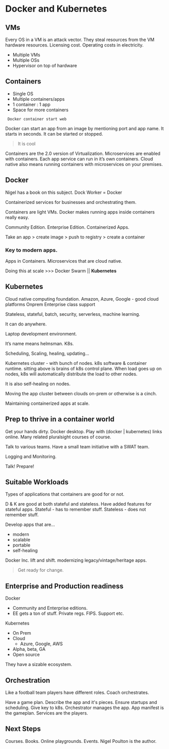 # Docker and Kubernetes

## VMs
Every OS in a VM is an attack vector. They steal resources from the VM hardware resources. Licensing cost. Operating costs in electricity. 

- Multiple VMs
- Multiple OSs
- Hypervisor on top of hardware

## Containers

- Single OS
- Multiple containers/apps
- 1 container : 1 app
- Space for more containers

```
 Docker container start web
```

Docker can start an app from an image by mentioning port and app name. It starts in seconds. It can be started or stopped.

> It is cool

Containers are the 2.0 version of Virtualization.
Microservices are enabled with containers. Each app service can run in it’s own containers. Cloud native also means running containers with microservices on your premises.

## Docker

Nigel has a book on this subject.
Dock Worker = Docker

Containerized services for businesses and orchestrating them.

Containers are light VMs. Docker makes running apps inside containers really easy. 

Community Edition. Enterprise Edition. Containerized Apps.

Take an app > create image > push to registry > create a container

### Key to modern apps. 
Apps in Containers. Microservices that are cloud native.

Doing this at scale >>> Docker Swarm || **Kubernetes**

## Kubernetes
Cloud native computing foundation.
Amazon, Azure, Google - good cloud platforms
Onprem
Enterprise class support

Stateless, stateful, batch, security, serverless, machine learning. 

It can do anywhere.

Laptop development environment.

It’s name means helmsman. K8s.

Scheduling, Scaling, healing, updating...

Kubernetes cluster - with bunch of nodes. k8s software & container runtime. sitting above is brains of k8s control plane. When load goes up on nodes, k8s will automatically distribute the load to other nodes.

It is also self-healing on nodes.

Moving the app cluster between clouds on-prem or otherwise is a cinch.

Maintaining containerized apps at scale.

## Prep to thrive in a container world

Get your hands dirty. Docker desktop. Play with (docker | kubernetes) links online.
Many related pluralsight courses of course.

Talk to various teams. Have a small team initiative with a SWAT team.

Logging and Monitoring.

Talk! Prepare!

## Suitable Workloads

Types of applications that containers are good for or not.

D & K are good at both stateful and stateless. Have added features for stateful apps.
Stateful - has to remember stuff.
Stateless - does not remember stuff.

Develop apps that are...
- modern
- scalable
- portable
- self-healing 

Docker Inc. lift and shift. modernizing legacy/vintage/heritage apps.

> Get ready for change.

## Enterprise and Production readiness

Docker
- Community and Enterprise editions.
- EE gets a ton of stuff. Private regs. FIPS. Support etc.

Kubernetes
- On Prem
- Cloud 
    - Azure, Google, AWS
- Alpha, beta, GA
- Open source

They have a sizable ecosystem.

## Orchestration

Like a football team players have different roles. Coach orchestrates.

Have a game plan. Describe the app and it's pieces.
Ensure startups and scheduling. Give key to k8s. Orchestrator manages the app.
App manifest is the gameplan. Services are the players.

## Next Steps

Courses. Books. Online playgrounds. Events. 
Nigel Poulton is the author.
 
